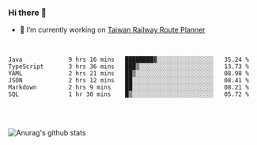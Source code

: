 ### Hi there 👋

- 🔭 I’m currently working on [Taiwan Railway Route Planner](https://github.com/Taiwan-Railway-Route-Planner)

<br/>

<!--START_SECTION:waka-->

```text
Java             9 hrs 16 mins   ████████▓░░░░░░░░░░░░░░░░   35.24 %
TypeScript       3 hrs 36 mins   ███▒░░░░░░░░░░░░░░░░░░░░░   13.73 %
YAML             2 hrs 21 mins   ██▒░░░░░░░░░░░░░░░░░░░░░░   08.98 %
JSON             2 hrs 12 mins   ██░░░░░░░░░░░░░░░░░░░░░░░   08.41 %
Markdown         2 hrs 9 mins    ██░░░░░░░░░░░░░░░░░░░░░░░   08.21 %
SQL              1 hr 30 mins    █▒░░░░░░░░░░░░░░░░░░░░░░░   05.72 %
```

<!--END_SECTION:waka-->

<br/>
<br/>

![Anurag's github stats](https://github-readme-stats.vercel.app/api?username=DepickereSven&show_icons=true&theme=tokyonight)



<!--
**DepickereSven/DepickereSven** is a ✨ _special_ ✨ repository because its `README.md` (this file) appears on your GitHub profile.

Here are some ideas to get you started:

- 🔭 I’m currently working on ...
- 🌱 I’m currently learning ...
- 👯 I’m looking to collaborate on ...
- 🤔 I’m looking for help with ...
- 💬 Ask me about ...
- 📫 How to reach me: ...
- 😄 Pronouns: ...
- ⚡ Fun fact: ...
-->
